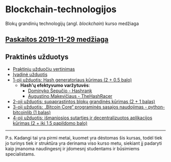 # Blockchain-technologijos
Blokų grandinių technologijų (angl. _blockchain_) kurso medžiaga

## [Paskaitos 2019-11-29 medžiaga](https://github.com/blockchain-group/Blockchain-technologijos/blob/master/paskaitos/paskaita-ismanioji_sutartis.md)

## Praktinės užduotys

- [Praktinių užduočių vertinimas](https://github.com/blockchain-group/Blockchain-technologijos/blob/master/pratybos/vertinimas.md)
- [Įvadinė užduotis](https://github.com/blockchain-group/Blockchain-technologijos/blob/master/pratybos/Ivadine-uzduotis.md)
- [1-oji užduotis: Hash generatoriaus kūrimas (2 + 0.5 balo)](https://github.com/blockchain-group/Blockchain-technologijos/blob/master/pratybos/1uzduotis-Hashavimas.md)
  - **Hash'ų efektyvumo varžytuvės**:
    - [Dominyko Šepučio - Hashrank](https://github.com/dqmis/hashrank)
    - [Augustino Makevičiaus - TheHashRacer](https://github.com/AugustinasMK/TheHashRacer)
- [2-oji užduotis: supaprastintos blokų grandinės kūrimas (2 + 1 balas)](https://github.com/blockchain-group/Blockchain-technologijos/blob/master/pratybos/2uzduotis-Blockchain.md)
- [3-oji užduotis: „Bitcoin Core“ programinės sąsajos naudojimas - python-bitcoinlib (1 balas)](https://github.com/blockchain-group/Blockchain-technologijos/blob/master/pratybos/3uzduotis-Bitcoin-Core-API.md)
- [4-oji užduotis: išmaniosios sutarties ir decentralizuotos aplikacijos kūrimas (2 + iki 1,5 papildomo balo)](https://github.com/blockchain-group/Blockchain-technologijos/blob/master/pratybos/4uzduotis-SmartContract.md)
---
P.s. Kadangi tai yra pirmi metai, kuomet yra dėstomas šis kursas, todėl tiek jo turinys tiek ir struktūra yra derinama viso kurso metu, siekiant jį padaryti kaip įmanoma naudingesnį ir įdomesnį studentams ir būsimiems specialistams.
